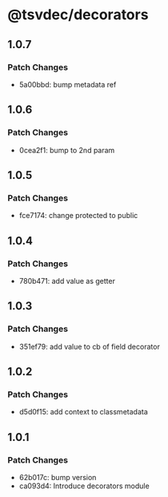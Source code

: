 # @tsvdec/decorators

## 1.0.7

### Patch Changes

- 5a00bbd: bump metadata ref

## 1.0.6

### Patch Changes

- 0cea2f1: bump to 2nd param

## 1.0.5

### Patch Changes

- fce7174: change protected to public

## 1.0.4

### Patch Changes

- 780b471: add value as getter

## 1.0.3

### Patch Changes

- 351ef79: add value to cb of field decorator

## 1.0.2

### Patch Changes

- d5d0f15: add context to classmetadata

## 1.0.1

### Patch Changes

- 62b017c: bump version
- ca093d4: Introduce decorators module
